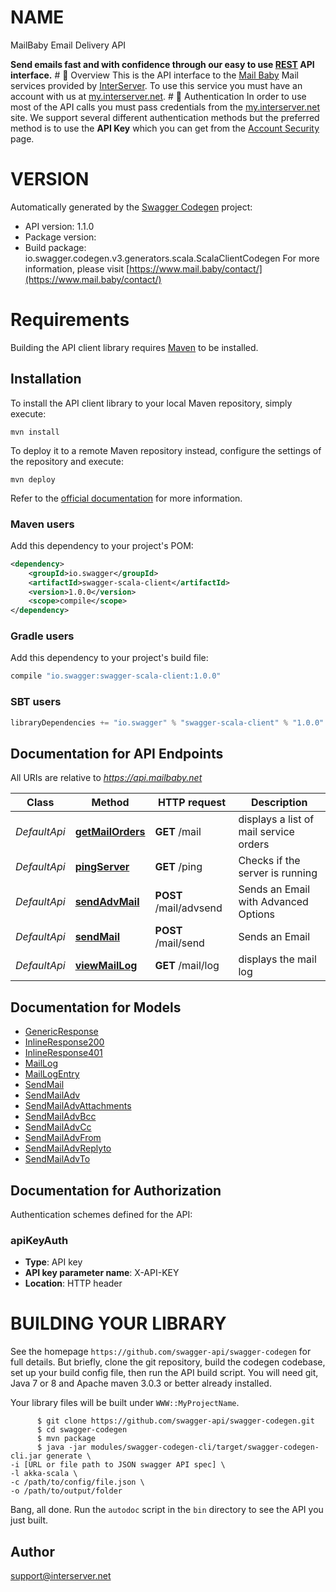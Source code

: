 # NAME

MailBaby Email Delivery API

**Send emails fast and with confidence through our easy to use [REST](https://en.wikipedia.org/wiki/Representational_state_transfer) API interface.**   # 📌 Overview  This is the API interface to the [Mail Baby](https//mail.baby/) Mail services provided by [InterServer](https://www.interserver.net). To use this service you must have an account with us at [my.interserver.net](https://my.interserver.net).   # 🔐 Authentication  In order to use most of the API calls you must pass credentials from the [my.interserver.net](https://my.interserver.net/) site.  We support several different authentication methods but the preferred method is to use the **API Key** which you can get from the [Account Security](https://my.interserver.net/account_security) page. 

# VERSION

Automatically generated by the [Swagger Codegen](https://github.com/swagger-api/swagger-codegen) project:

- API version: 1.1.0
- Package version: 
- Build package: io.swagger.codegen.v3.generators.scala.ScalaClientCodegen
For more information, please visit [https://www.mail.baby/contact/](https://www.mail.baby/contact/)

# Requirements

Building the API client library requires [Maven](https://maven.apache.org/) to be installed.

## Installation

To install the API client library to your local Maven repository, simply execute:

```shell
mvn install
```

To deploy it to a remote Maven repository instead, configure the settings of the repository and execute:

```shell
mvn deploy
```

Refer to the [official documentation](https://maven.apache.org/plugins/maven-deploy-plugin/usage.html) for more information.

### Maven users

Add this dependency to your project's POM:

```xml
<dependency>
    <groupId>io.swagger</groupId>
    <artifactId>swagger-scala-client</artifactId>
    <version>1.0.0</version>
    <scope>compile</scope>
</dependency>
```

### Gradle users

Add this dependency to your project's build file:

```groovy
compile "io.swagger:swagger-scala-client:1.0.0"
```

### SBT users

```scala
libraryDependencies += "io.swagger" % "swagger-scala-client" % "1.0.0"
```

## Documentation for API Endpoints

All URIs are relative to *https://api.mailbaby.net*

Class | Method | HTTP request | Description
------------ | ------------- | ------------- | -------------
*DefaultApi* | [**getMailOrders**](DefaultApi.md#getMailOrders) | **GET** /mail | displays a list of mail service orders
*DefaultApi* | [**pingServer**](DefaultApi.md#pingServer) | **GET** /ping | Checks if the server is running
*DefaultApi* | [**sendAdvMail**](DefaultApi.md#sendAdvMail) | **POST** /mail/advsend | Sends an Email with Advanced Options
*DefaultApi* | [**sendMail**](DefaultApi.md#sendMail) | **POST** /mail/send | Sends an Email
*DefaultApi* | [**viewMailLog**](DefaultApi.md#viewMailLog) | **GET** /mail/log | displays the mail log

## Documentation for Models

 - [GenericResponse](GenericResponse.md)
 - [InlineResponse200](InlineResponse200.md)
 - [InlineResponse401](InlineResponse401.md)
 - [MailLog](MailLog.md)
 - [MailLogEntry](MailLogEntry.md)
 - [SendMail](SendMail.md)
 - [SendMailAdv](SendMailAdv.md)
 - [SendMailAdvAttachments](SendMailAdvAttachments.md)
 - [SendMailAdvBcc](SendMailAdvBcc.md)
 - [SendMailAdvCc](SendMailAdvCc.md)
 - [SendMailAdvFrom](SendMailAdvFrom.md)
 - [SendMailAdvReplyto](SendMailAdvReplyto.md)
 - [SendMailAdvTo](SendMailAdvTo.md)

## Documentation for Authorization

Authentication schemes defined for the API:
### apiKeyAuth

- **Type**: API key
- **API key parameter name**: X-API-KEY
- **Location**: HTTP header



# BUILDING YOUR LIBRARY

See the homepage `https://github.com/swagger-api/swagger-codegen` for full details.
But briefly, clone the git repository, build the codegen codebase, set up your build
config file, then run the API build script. You will need git, Java 7 or 8 and Apache
maven 3.0.3 or better already installed.

Your library files will be built under `WWW::MyProjectName`.

          $ git clone https://github.com/swagger-api/swagger-codegen.git
          $ cd swagger-codegen
          $ mvn package
          $ java -jar modules/swagger-codegen-cli/target/swagger-codegen-cli.jar generate \
    -i [URL or file path to JSON swagger API spec] \
    -l akka-scala \
    -c /path/to/config/file.json \
    -o /path/to/output/folder

Bang, all done. Run the `autodoc` script in the `bin` directory to see the API
you just built.

## Author

support@interserver.net
